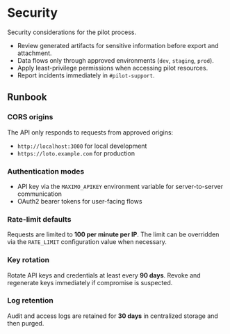 # Security

Security considerations for the pilot process.

- Review generated artifacts for sensitive information before export and attachment.
- Data flows only through approved environments (`dev`, `staging`, `prod`).
- Apply least-privilege permissions when accessing pilot resources.
- Report incidents immediately in `#pilot-support`.

## Runbook

### CORS origins

The API only responds to requests from approved origins:

- `http://localhost:3000` for local development
- `https://loto.example.com` for production

### Authentication modes

- API key via the `MAXIMO_APIKEY` environment variable for server-to-server communication
- OAuth2 bearer tokens for user-facing flows

### Rate-limit defaults

Requests are limited to **100 per minute per IP**. The limit can be overridden via the `RATE_LIMIT` configuration value when necessary.

### Key rotation

Rotate API keys and credentials at least every **90 days**. Revoke and regenerate keys immediately if compromise is suspected.

### Log retention

Audit and access logs are retained for **30 days** in centralized storage and then purged.
